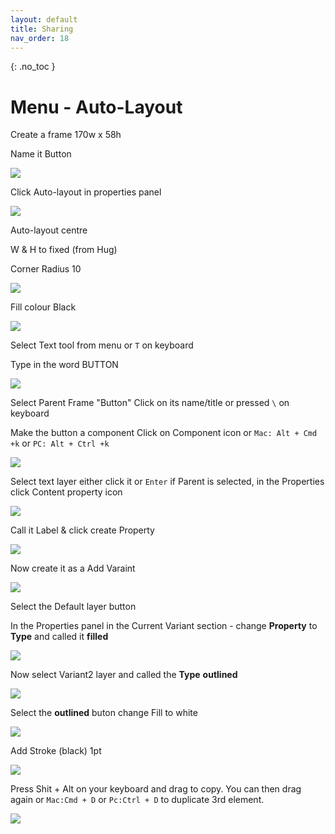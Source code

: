 ```yaml
---
layout: default
title: Sharing
nav_order: 18
---
```


{: .no_toc }

# Menu - Auto-Layout

Create a frame 170w x 58h 

Name it Button

![](images/img_menu_AL/menu_AL_1.png)

Click Auto-layout in properties panel

![](images/img_menu_AL/menu_AL_2.png)

Auto-layout centre

W & H to fixed (from Hug)

Corner Radius 10

![](images/img_menu_AL/menu_AL_3.png)

Fill colour Black

![](images/img_menu_AL/menu_AL_5.png)

Select Text tool from menu or `T` on keyboard

Type in the word BUTTON


![](images/img_menu_AL/menu_AL_6.png)

Select Parent Frame "Button" Click on its name/title or pressed `\` on keyboard

Make the button a component Click on Component icon or `Mac: Alt + Cmd +k` or `PC: Alt + Ctrl +k`

![](images/img_menu_AL/comp_icon.png)

Select text layer either click it or `Enter` if Parent is selected, in the Properties click Content property icon

![](images/img_menu_AL/prop_icon.png)

Call it Label & click create Property

![](images/img_menu_AL/make_prop.png)

Now create it as a Add Varaint

![](images/img_menu_AL/menu_AL_9.png)

Select the Default layer button

In the Properties panel in the Current Variant section - change **Property** to **Type** and called it **filled**

![](images/img_menu_AL/menu_AL_10.png)

Now select Variant2 layer and called the **Type** **outlined**

![](images/img_menu_AL/menu_AL_11.png)

Select the **outlined** buton change Fill to white

![](images/img_menu_AL/menu_AL_13.png)

Add Stroke (black) 1pt

![](images/img_menu_AL/menu_AL_14.png)

Press Shit + Alt on your keyboard and drag to copy. You can then drag again or `Mac:Cmd + D`  or `Pc:Ctrl + D` to duplicate 3rd element.

![](images/img_menu_AL/drag_drop.gif)

